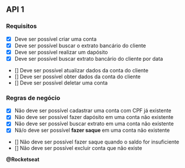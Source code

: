 ## API 1 

### Requisitos

- [x] Deve ser possível criar uma conta
- [x] Deve ser possível buscar o extrato bancário do cliente
- [x] Deve ser possível realizar um dapósito
- [x] Deve ser possível buscar extrato bancário do cliente por data
- [] Deve ser possível atualizar dados da conta do cliente
- [] Deve ser possível obter dados da conta do cliente
- [] Deve ser possível deletar uma conta

### Regras de negócio

- [x] Não deve ser possível cadastrar uma conta com CPF já existente
- [x] Não deve ser possível fazer dapósito em uma conta não existente
- [x] Não deve ser possível buscar extrato em uma conta não existente
- [x] Nã/o deve ser possível <b> fazer saque </b> em uma conta não existente
- [] Não deve ser possível fazer saque quando o saldo for insuficiente
- [] Não deve ser possível excluir conta que não existe


<b>
@Rocketseat
